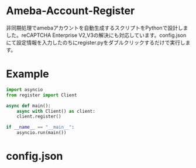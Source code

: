# Ameba-Account-Register
非同期処理でamebaアカウントを自動生成するスクリプトをPythonで設計しました。reCAPTCHA Enterprise V2,V3の解決にも対応しています。config.jsonにて設定情報を入力したのちにregister.pyをダブルクリックするだけで実行します。

# Example
```Python:qiita.py
import asyncio
from register import Client

async def main():
    async with Client() as client:
    client.register()

if __name__ == "__main__":
    asyncio.run(main())
```

# config.json
